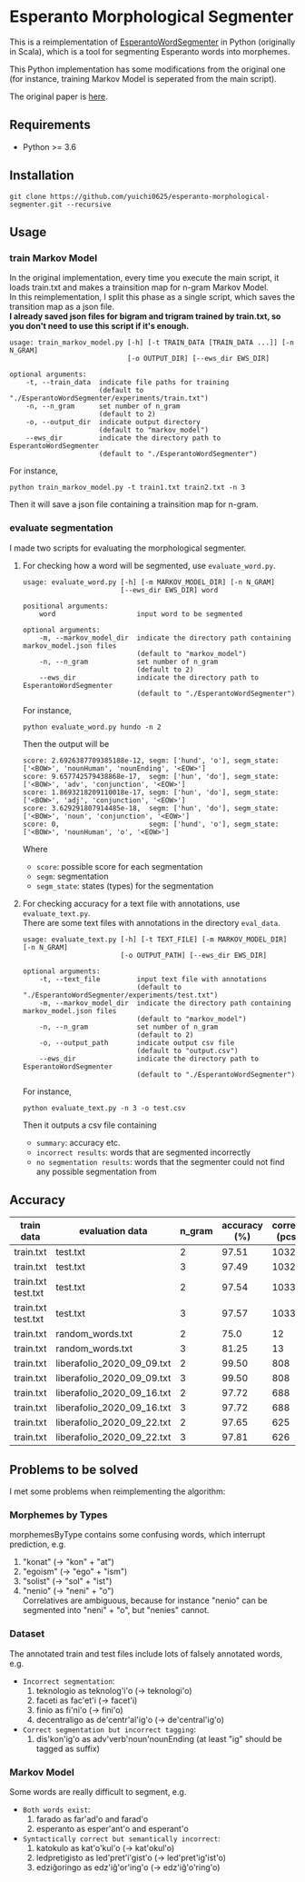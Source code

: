 # Esperanto Morphological Segmenter
This is a reimplementation of [EsperantoWordSegmenter](https://github.com/tguinard/EsperantoWordSegmenter) in Python (originally in Scala), which is a tool for segmenting Esperanto words into morphemes.

This Python implementation has some modifications from the original one (for instance, training Markov Model is seperated from the main script).

The original paper is [here](https://ufal.mff.cuni.cz/pbml/105/art-guinard.pdf).

## Requirements
- Python >= 3.6

## Installation
```
git clone https://github.com/yuichi0625/esperanto-morphological-segmenter.git --recursive
```

## Usage
### train Markov Model
In the original implementation, every time you execute the main script, it loads train.txt and makes a trainsition map for n-gram Markov Model.  
In this reimplementation, I split this phase as a single script, which saves the transition map as a json file.  
**I already saved json files for bigram and trigram trained by train.txt, so you don't need to use this script if it's enough.**
```
usage: train_markov_model.py [-h] [-t TRAIN_DATA [TRAIN_DATA ...]] [-n N_GRAM]
                             [-o OUTPUT_DIR] [--ews_dir EWS_DIR]

optional arguments:
    -t, --train_data  indicate file paths for training
                      (default to "./EsperantoWordSegmenter/experiments/train.txt")
    -n, --n_gram      set number of n_gram
                      (default to 2)
    -o, --output_dir  indicate output directory
                      (default to "markov_model")
    --ews_dir         indicate the directory path to EsperantoWordSegmenter
                      (default to "./EsperantoWordSegmenter")
```

For instance,
```
python train_markov_model.py -t train1.txt train2.txt -n 3
```
Then it will save a json file containing a trainsition map for n-gram.

### evaluate segmentation
I made two scripts for evaluating the morphological segmenter.

1. For checking how a word will be segmented, use `evaluate_word.py`.
    ```
    usage: evaluate_word.py [-h] [-m MARKOV_MODEL_DIR] [-n N_GRAM]
                            [--ews_dir EWS_DIR] word

    positional arguments:
        word                    input word to be segmented

    optional arguments:
        -m, --markov_model_dir  indicate the directory path containing markov_model.json files
                                (default to "markov_model")
        -n, --n_gram            set number of n_gram
                                (default to 2)
        --ews_dir               indicate the directory path to EsperantoWordSegmenter
                                (default to "./EsperantoWordSegmenter")
    ```

    For instance,
    ```
    python evaluate_word.py hundo -n 2
    ```

    Then the output will be
    ```
    score: 2.6926387709385188e-12, segm: ['hund', 'o'], segm_state: ['<BOW>', 'nounHuman', 'nounEnding', '<EOW>']
    score: 9.657742579438868e-17,  segm: ['hun', 'do'], segm_state: ['<BOW>', 'adv', 'conjunction', '<EOW>']
    score: 1.8693218209110018e-17, segm: ['hun', 'do'], segm_state: ['<BOW>', 'adj', 'conjunction', '<EOW>']
    score: 3.629291807914485e-18,  segm: ['hun', 'do'], segm_state: ['<BOW>', 'noun', 'conjunction', '<EOW>']
    score: 0,                      segm: ['hund', 'o'], segm_state: ['<BOW>', 'nounHuman', 'o', '<EOW>']
    ```
    Where
    - `score`: possible score for each segmentation
    - `segm`: segmentation
    - `segm_state`: states (types) for the segmentation

1. For checking accuracy for a text file with annotations, use `evaluate_text.py`.  
    There are some text files with annotations in the directory `eval_data`.
    ```
    usage: evaluate_text.py [-h] [-t TEXT_FILE] [-m MARKOV_MODEL_DIR] [-n N_GRAM]
                            [-o OUTPUT_PATH] [--ews_dir EWS_DIR]

    optional arguments:
        -t, --text_file         input text file with annotations
                                (default to "./EsperantoWordSegmenter/experiments/test.txt")
        -m, --markov_model_dir  indicate the directory path containing markov_model.json files
                                (default to "markov_model")
        -n, --n_gram            set number of n_gram
                                (default to 2)
        -o, --output_path       indicate output csv file
                                (default to "output.csv")
        --ews_dir               indicate the directory path to EsperantoWordSegmenter
                                (default to "./EsperantoWordSegmenter")
    ```

    For instance,
    ```
    python evaluate_text.py -n 3 -o test.csv
    ```

    Then it outputs a csv file containing
    - `summary`: accuracy etc.
    - `incorrect results`: words that are segmented incorrectly
    - `no segmentation results`: words that the segmenter could not find any possible segmentation from

## Accuracy
| train data | evaluation data | n_gram | accuracy (%) | correct (pcs) | incorrect (pcs) |
| --- | --- | --- | --- | --- | --- |
| train.txt | test.txt | 2 | 97.51 | 10328 | 263 |
| train.txt | test.txt | 3 | 97.49 | 10326 | 265 |
| train.txt<br>test.txt | test.txt | 2 | 97.54 | 10331 | 260 |
| train.txt<br>test.txt | test.txt | 3 | 97.57 | 10334 | 257 |
| train.txt | random_words.txt | 2 | 75.0 | 12 | 4 |
| train.txt | random_words.txt | 3 | 81.25 | 13 | 3 |
| train.txt | liberafolio_2020_09_09.txt | 2 | 99.50 | 808 | 4 |
| train.txt | liberafolio_2020_09_09.txt | 3 | 99.50 | 808 | 4 |
| train.txt | liberafolio_2020_09_16.txt | 2 | 97.72 | 688 | 16 |
| train.txt | liberafolio_2020_09_16.txt | 3 | 97.72 | 688 | 16 |
| train.txt | liberafolio_2020_09_22.txt | 2 | 97.65 | 625 | 15 |
| train.txt | liberafolio_2020_09_22.txt | 3 | 97.81 | 626 | 14 |

## Problems to be solved
I met some problems when reimplementing the algorithm:

### Morphemes by Types
morphemesByType contains some confusing words, which interrupt prediction, e.g.  
1. "konat" (-> "kon" + "at")
1. "egoism" (-> "ego" + "ism")
1. "solist" (-> "sol" + "ist")
1. "nenio" (-> "neni" + "o")  
    Correlatives are ambiguous, because for instance "nenio" can be segmented into "neni" + "o", but "nenies" cannot.

### Dataset
The annotated train and test files include lots of falsely annotated words, e.g.  
- `Incorrect segmentation`:
    1. teknologio as teknolog'i'o (-> teknologi'o)
    1. faceti as fac'et'i (-> facet'i)
    1. finio as fi'ni'o (-> fini'o)
    1. decentraligo as de'centr'al'ig'o (-> de'central'ig'o)
- `Correct segmentation but incorrect tagging`:
    1. dis'kon'ig'o as adv'verb'noun'nounEnding (at least "ig" should be tagged as suffix)

### Markov Model
Some words are really difficult to segment, e.g.  
- `Both words exist`:
    1. farado as far'ad'o and farad'o
    1. esperanto as esper'ant'o and esperant'o
- `Syntactically correct but semantically incorrect`:
    1. katokulo as kat'o'kul'o (-> kat'okul'o)
    1. ledpretigisto as led'pret'i'gist'o (-> led'pret'ig'ist'o)
    1. edziĝoringo as edz'iĝ'or'ing'o (-> edz'iĝ'o'ring'o)